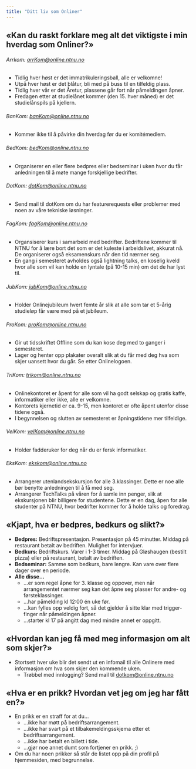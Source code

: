 ```yaml
---
title: "Ditt liv som Onliner"
---
```


«Kan du raskt forklare meg alt det viktigste i min hverdag som Onliner?»
------------------------------------------------------------------------

###### Arrkom: arrKom@online.ntnu.no
  - Tidlig hver høst er det immatrikuleringsball, alle er velkomne!
  - Utpå hver høst er det blåtur, bli med på buss til en tilfeldig plass.
  - Tidlig hver vår er det Åretur, plassene går fort når påmeldingen åpner.
  - Fredagen etter at studielånet kommer (den 15. hver måned) er det studielånspils på kjellern.
    
###### BanKom: banKom@online.ntnu.no
 - Kommer ikke til å påvirke din hverdag før du er komitémedlem.

###### BedKom: bedKom@online.ntnu.no
- Organiserer en eller flere bedpres eller bedseminar i uken hvor du får anledningen til å møte mange forskjellige bedrifter.

###### DotKom: dotKom@online.ntnu.no
- Send mail til dotKom om du har featurerequests eller problemer
        med noen av våre tekniske løsninger.

###### FagKom: fagKom@online.ntnu.no
- Organsiserer kurs i samarbeid med bedrifter. Bedriftene kommer til NTNU for å lære bort det som er det kuleste i arbeidslivet, akkurat nå. De organiserer også eksamenskurs når den tid nærmer seg.
- En gang i semesteret avholdes også lightning talks, en koselig kveld hvor alle som vil kan holde en lyntale (på 10-15 min) om det de har lyst til.

###### JubKom: jubKom@online.ntnu.no
- Holder Onlinejubileum hvert femte år slik at alle som tar et
        5-årig studieløp får være med på et jubileum.

###### ProKom: proKom@online.ntnu.no
- Gir ut tidsskriftet Offline som du kan kose deg med to ganger i semesteret.
- Lager og henter opp plakater overalt slik at du får med deg hva som skjer uansett hvor du går. Se etter Onlinelogoen.

###### TriKom: trikom@online.ntnu.no
- Onlinekontoret er åpent for alle som vil ha godt selskap og
        gratis kaffe, informatiker eller ikke, alle er velkomne.
- Kontorets kjernetid er ca. 9-15, men kontoret er ofte åpent
        utenfor disse tidene også.
- I begynnelsen og slutten av semesteret er åpningstidene mer
        tilfeldige.
###### VelKom: velKom@online.ntnu.no
- Holder fadderuker for deg når du er fersk informatiker.

###### EksKom: ekskom@online.ntnu.no
- Arrangerer utenlandsekskursjon for alle 3.klassinger. Dette er noe alle bør benytte anledningen til å få med seg. 
- Arrangerer TechTalks på våren for å samle inn penger, slik at ekskursjonen blir billigere for studentene. Dette er en dag, åpen for alle studenter på NTNU, hvor bedrifter kommer for å holde talks og foredrag. 

«Kjapt, hva er bedpres, bedkurs og slikt?»
------------------------------------------

-   **Bedpres:** Bedriftspresentasjon. Presentasjon på 45 minutter.
    Middag på restaurant betalt av bedriften. Mulighet for intervjuer.
-   **Bedkurs:** Bedriftskurs. Varer i 1-3 timer. Middag på Gløshaugen
    (bestilt pizza) eller på restaurant, betalt av bedriften.
-   **Bedseminar:** Samme som bedkurs, bare lengre. Kan vare over flere
    dager over en periode.
-   **Alle disse…**
    -   …er som regel åpne for 3. klasse og oppover, men når
        arrangementet nærmer seg kan det åpne seg plasser for andre- og
        førsteklassinger.
    -   …har påmelding kl 12:00 én uke før.
    -   …kan fylles opp veldig fort, så det gjelder å sitte klar med
        trigger-finger når påmeldingen åpner.
    -   …starter kl 17 på angitt dag med mindre annet er oppgitt.

«Hvordan kan jeg få med meg informasjon om alt som skjer?»
----------------------------------------------------------

-   Stortsett hver uke blir det sendt ut en infomail til alle Onlinere
    med informasjon om hva som skjer den kommende uken.
    -   Trøbbel med innlogging? Send mail til dotkom@online.ntnu.no

«Hva er en prikk? Hvordan vet jeg om jeg har fått en?»
------------------------------------------------------

-   En prikk er en straff for at du…
    -   …ikke har møtt på bedriftsarrangement.
    -   …ikke har svart på et tilbakemeldingsskjema etter et
        bedriftsarrangement.
    -   …ikke har betalt en billett i tide.
    -   …gjør noe annet dumt som fortjener en prikk. ;)
-   Om du har noen prikker så står de listet opp på din profil på
    hjemmesiden, med begrunnelse.
